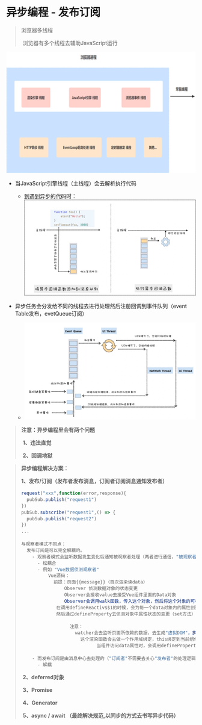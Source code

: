 # 异步编程 - 发布订阅

> 浏览器多线程
>
> ​	浏览器有多个线程去辅助JavaScript运行

![image-20220110125956532](image/image-20220110125956532.png)

* 当JavaScript引擎线程（主线程）会去解析执行代码
  * 到遇到异步的代码时：![image-20220110130448618](image/image-20220110130448618.png)

* ​	异步任务会分发给不同的线程去进行处理然后注册回调到事件队列（event Table发布，evetQueue订阅）
  * ![image-20220110130942501](image/image-20220110130942501.png)

> **注意：异步编程里会有两个问题**
>
> ​	**1、违法直觉**
>
> ​	**2、回调地狱**

> **异步编程解决方案：**
>
> ​	**1、发布/订阅（发布者发布消息，订阅者订阅消息通知发布者）**
>
> ```javascript
> request("xxx",function(error,response){
> 	pubSub.publish("request1")
> })
> pubSub.subscribe("request1",() => {
> 	pubSub.publish("request2")
> })
> ...
> 
> 与观察者模式不同点：
> 	发布订阅是可以完全解耦的。
>     - 观察者模式会监听数据发生变化后通知被观察者处理（两者进行通信，"被观察者"需要去维护一套"观察者"集合，将有关状态的任何变动自动通知给"观察者"）
> 		- 松耦合
> 		- 例如 "Vue数据侦测观察者"
> 			Vue源码：
>             前提：页面{{message}}（首次渲染读data）
>                 Observer 侦测数据对象的状态变更
>                 Observer会接收value去接受Vue组件里面的Data对象
>                 Observer会调用walk函数，传入这个对象，然后将这个对象的可枚举属性，遍历这个对象中的属性，传入到defineReactiv$$1(data对象，遍历的这个对象当前位的属性名称)
> 			   在调用defineReactiv$$1的时候，会为每一个data对象内的属性创建一个dep实例对象（存放当前这个属性值被哪个组件引用了）当哪一个属性发生变动时，会去读取这个dep实例对象，找到当前值所引用到的组件容器dep，按照dep容器里保存的组件，去通知对应的组件执行渲染函数。不会去触发别的组件执行渲染函数（Vue触发更新保证组件的最小化）
> 			   然后通过defineProperty去侦测对象中属性状态的变更（set方法）通过dep.notify()去通知对应的观察者 
>                
>                	注意：
>                     watcher会去监听页面所依赖的数据，去生成"虚拟DOM"，执行渲染函数(VM.$options.render)也就是观察者
> 				  		这个渲染函数会去做一个作用域绑定，this绑定到当前组件的data数据对象
>                       	  当组件访问data属性时，会调用defineProperty中的get方法（get方法会去做依赖收集，哪些组件触摸了哪些数据，修改过后又来get的时候也是如此）dep.depend()也就是这里去绑定了数据与观察者的关系的，在defineReactiv$$1调用时会去读对应在dep里面绑定的组件去执行该组件的渲染函数。
>                     	
>     - 而发布订阅是由消息中心去处理的（"订阅者"不需要去关心"发布者"的处理逻辑，都是依靠"消息中心"去通信的，也就解耦了）
>     	- 解耦
> ```
>
> ​	**2、deferred对象**
>
> ​	**3、Promise**
>
> ​	**4、Generator**
>
> ​	**5、async / await （最终解决规范,以同步的方式去书写异步代码）**

